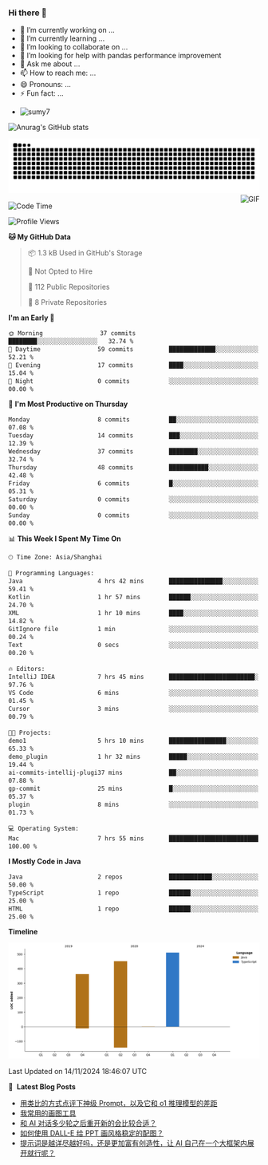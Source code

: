 ### Hi there 👋
<!--
**alloevil/alloevil** is a ✨ _special_ ✨ repository because its `README.md` (this file) appears on your GitHub profile.

Here are some ideas to get you started:

- 🔭 I’m currently working on ...
- 🌱 I’m currently learning ...
- 👯 I’m looking to collaborate on ...
- 🤔 I’m looking for help with ...
- 💬 Ask me about ...
- 📫 How to reach me: ...
- 😄 Pronouns: ...
- ⚡ Fun fact: ...
-->

- 🔭 I’m currently working on ...
- 🌱 I’m currently learning ...
- 👯 I’m looking to collaborate on ...
- 🤔 I’m looking for help with pandas performance improvement
- 💬 Ask me about ...
- 📫 How to reach me: ...
- 😄 Pronouns: ...
- ⚡ Fun fact: ...
  
+ ![sumy7](https://komarev.com/ghpvc/?username=alloevil)

![Anurag's GitHub stats](https://github-readme-stats.vercel.app/api?username=alloevil&show_icons=true&bg_color=00000000)

<picture align="center">
  <source media="(prefers-color-scheme: dark)" srcset="https://github.com/alloevil/alloevil/blob/output/github-contribution-grid-snake.svg">
  <source media="(prefers-color-scheme: dark)" srcset="https://github.com/alloevil/alloevil/blob/output/github-contribution-grid-snake.svg">
  <img alt="github contribution grid snake animation" src="https://github.com/alloevil/alloevil/blob/output/github-contribution-grid-snake.svg">
</picture>

<img align="right" alt="GIF" src="https://raw.githubusercontent.com/JoeyBling/JoeyBling/master/pic/pusheencode.gif" />

<!--START_SECTION:waka-->
![Code Time](http://img.shields.io/badge/Code%20Time-2%2C355%20hrs%2058%20mins-blue)

![Profile Views](http://img.shields.io/badge/Profile%20Views-0-blue)

**🐱 My GitHub Data** 

> 📦 1.3 kB Used in GitHub's Storage 
 > 
> 🚫 Not Opted to Hire
 > 
> 📜 112 Public Repositories 
 > 
> 🔑 8 Private Repositories 
 > 
**I'm an Early 🐤** 

```text
🌞 Morning                37 commits          ████████░░░░░░░░░░░░░░░░░   32.74 % 
🌆 Daytime                59 commits          █████████████░░░░░░░░░░░░   52.21 % 
🌃 Evening                17 commits          ████░░░░░░░░░░░░░░░░░░░░░   15.04 % 
🌙 Night                  0 commits           ░░░░░░░░░░░░░░░░░░░░░░░░░   00.00 % 
```
📅 **I'm Most Productive on Thursday** 

```text
Monday                   8 commits           ██░░░░░░░░░░░░░░░░░░░░░░░   07.08 % 
Tuesday                  14 commits          ███░░░░░░░░░░░░░░░░░░░░░░   12.39 % 
Wednesday                37 commits          ████████░░░░░░░░░░░░░░░░░   32.74 % 
Thursday                 48 commits          ███████████░░░░░░░░░░░░░░   42.48 % 
Friday                   6 commits           █░░░░░░░░░░░░░░░░░░░░░░░░   05.31 % 
Saturday                 0 commits           ░░░░░░░░░░░░░░░░░░░░░░░░░   00.00 % 
Sunday                   0 commits           ░░░░░░░░░░░░░░░░░░░░░░░░░   00.00 % 
```


📊 **This Week I Spent My Time On** 

```text
🕑︎ Time Zone: Asia/Shanghai

💬 Programming Languages: 
Java                     4 hrs 42 mins       ███████████████░░░░░░░░░░   59.41 % 
Kotlin                   1 hr 57 mins        ██████░░░░░░░░░░░░░░░░░░░   24.70 % 
XML                      1 hr 10 mins        ████░░░░░░░░░░░░░░░░░░░░░   14.82 % 
GitIgnore file           1 min               ░░░░░░░░░░░░░░░░░░░░░░░░░   00.24 % 
Text                     0 secs              ░░░░░░░░░░░░░░░░░░░░░░░░░   00.20 % 

🔥 Editors: 
IntelliJ IDEA            7 hrs 45 mins       ████████████████████████░   97.76 % 
VS Code                  6 mins              ░░░░░░░░░░░░░░░░░░░░░░░░░   01.45 % 
Cursor                   3 mins              ░░░░░░░░░░░░░░░░░░░░░░░░░   00.79 % 

🐱‍💻 Projects: 
demo1                    5 hrs 10 mins       ████████████████░░░░░░░░░   65.33 % 
demo_plugin              1 hr 32 mins        █████░░░░░░░░░░░░░░░░░░░░   19.44 % 
ai-commits-intellij-plugi37 mins             ██░░░░░░░░░░░░░░░░░░░░░░░   07.88 % 
gp-commit                25 mins             █░░░░░░░░░░░░░░░░░░░░░░░░   05.37 % 
plugin                   8 mins              ░░░░░░░░░░░░░░░░░░░░░░░░░   01.73 % 

💻 Operating System: 
Mac                      7 hrs 55 mins       █████████████████████████   100.00 % 
```

**I Mostly Code in Java** 

```text
Java                     2 repos             ████████████░░░░░░░░░░░░░   50.00 % 
TypeScript               1 repo              ██████░░░░░░░░░░░░░░░░░░░   25.00 % 
HTML                     1 repo              ██████░░░░░░░░░░░░░░░░░░░   25.00 % 
```



**Timeline**

![Lines of Code chart](https://raw.githubusercontent.com/alloevil/alloevil/main/assets/bar_graph.png)


 Last Updated on 14/11/2024 18:46:07 UTC
<!--END_SECTION:waka-->

📕 &nbsp;**Latest Blog Posts**
<!-- BLOG-POST-LIST:START -->
- [用类比的方式点评下神级 Prompt，以及它和 o1 推理模型的差距](https://baoyu.io/blog/comparing-god-level-prompts-to-o1-reasoning-models)
- [我常用的画图工具](https://baoyu.io/blog/my-usual-drawing-tools)
- [和 AI 对话多少轮之后重开新的会比较合适？](https://baoyu.io/blog/how-many-rounds-ai-conversation-before-new-session)
- [如何使用 DALL-E 给 PPT 画风格稳定的配图？](https://baoyu.io/blog/dall-e-ppt-image-style-guide)
- [提示词是越详尽越好吗，还是更加富有创造性，让 AI 自己在一个大框架内展开就行呢？](https://baoyu.io/blog/detailed-prompts-vs-creative-ai-framework)
<!-- BLOG-POST-LIST:END -->
